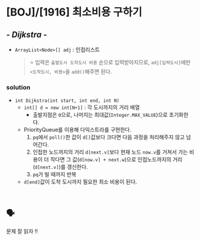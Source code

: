 # [BOJ]/[1916] 최소비용 구하기

## *- Dijkstra -*

* `ArrayList<Node>[] adj` : 인접리스트

  > :star: 입력은 `출발도시 도착도시 비용` 순으로 입력받아지므로, `adj[입력도시]`에만 `<도착도시, 비용>`을 `add()`해주면 된다.

### solution

* `int Dijkstra(int start, int end, int N)`
  * `int[] d = new int[N+1]` : 각 도시까지의 거리 배열
    * 출발지점은 `0`으로, 나머지는 최대값(`Integer.MAX_VALUE`)으로 초기화한다.
  * PriorityQueue를 이용해 다익스트라를 구현한다.
    1. `pq`에서 `poll()`한 값이 `d[]`값보다 크다면 다음 과정을 처리해주지 않고 넘어간다.
    2. 인접한 노드까지의 거리 `d[next.v]`보다 현재 노드 `now.v`를 거쳐서 가는 비용이 더 작다면 그 값(`d[now.v] + next.w`)으로 인접노드까지의 거리(`d[next.v]`)를 갱신한다.
    3. `pq`가 빌 때까지 반복
  * `d[end]`값이 도착 도시까지 필요한 최소 비용이 된다.

</br>

## :speaking_head:

문제 잘 읽자 !!
